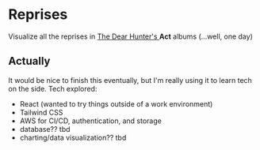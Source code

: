 # Reprises

Visualize all the reprises in [The Dear Hunter's ](http://thedearhunter.com/) **Act** albums (...well, one day)

## Actually

It would be nice to finish this eventually, but I'm really using it to learn tech on the side.  Tech explored:

- React (wanted to try things outside of a work environment)
- Tailwind CSS
- AWS for CI/CD, authentication, and storage
- database?? tbd
- charting/data visualization?? tbd




